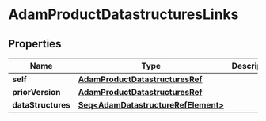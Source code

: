 

# AdamProductDatastructuresLinks


## Properties

Name | Type | Description | Notes
------------ | ------------- | ------------- | -------------
**self** | [**AdamProductDatastructuresRef**](AdamProductDatastructuresRef.md) |  |  [optional]
**priorVersion** | [**AdamProductDatastructuresRef**](AdamProductDatastructuresRef.md) |  |  [optional]
**dataStructures** | [**Seq&lt;AdamDatastructureRefElement&gt;**](AdamDatastructureRefElement.md) |  |  [optional]



